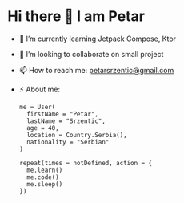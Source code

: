 # Hi there 👋 I am Petar 

- 🌱 I’m currently learning Jetpack Compose, Ktor
- 👯 I’m looking to collaborate on small project
- 📫 How to reach me: petarsrzentic@gmail.com
- ⚡ About me:

      me = User(
        firstName = "Petar",
        lastName = "Srzentic",
        age = 40, 
        location = Country.Serbia(),
        nationality = "Serbian"
      )

      repeat(times = notDefined, action = {
        me.learn()
        me.code()
        me.sleep()
      })
